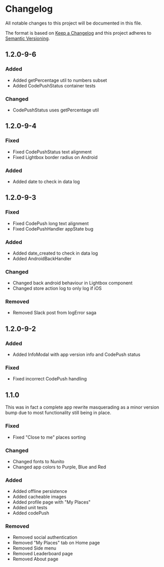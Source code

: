 # Changelog

All notable changes to this project will be documented in this file.

The format is based on [Keep a Changelog](http://keepachangelog.com/en/1.0.0/)
and this project adheres to [Semantic Versioning](http://semver.org/spec/v2.0.0.html).

## 1.2.0-9-6

### Added

- Added getPercentage util to numbers subset
- Added CodePushStatus container tests

### Changed

- CodePushStatus uses getPercentage util

## 1.2.0-9-4

### Fixed

- Fixed CodePushStatus text alignment
- Fixed Lightbox border radius on Android

### Added

- Added date to check in data log

## 1.2.0-9-3

### Fixed

- Fixed CodePush long text alignment
- Fixed CodePushHandler appState bug

### Added

- Added date_created to check in data log
- Added AndroidBackHandler

### Changed

- Changed back android behaviour in Lightbox component
- Changed store action log to only log if iOS

### Removed

- Removed Slack post from logError saga

## 1.2.0-9-2

### Added

- Added InfoModal with app version info and CodePush status

### Fixed

- Fixed incorrect CodePush handling

## 1.1.0

This was in fact a complete app rewrite masquerading as a minor version bump due to most functionality still being in place.

### Fixed

- Fixed "Close to me" places sorting

### Changed

- Changed fonts to Nunito
- Changed app colors to Purple, Blue and Red

### Added

- Added offline persistence
- Added cacheable images
- Added profile page with "My Places"
- Added unit tests
- Added codePush

### Removed

- Removed social authentication
- Removed "My Places" tab on Home page
- Removed Side menu
- Removed Leaderboard page
- Removed About page
